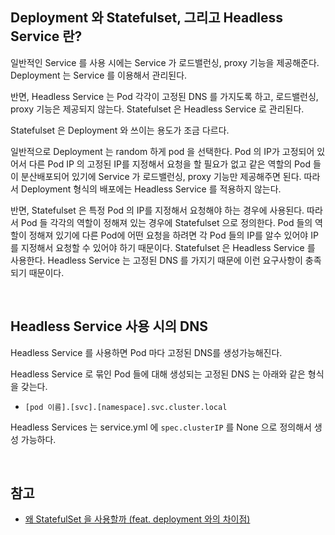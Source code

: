 ## Deployment 와 Statefulset, 그리고 Headless Service 란?

일반적인 Service 를 사용 시에는 Service 가 로드밸런싱, proxy 기능을 제공해준다. Deployment 는 Service 를 이용해서 관리된다.<br>

반면, Headless Service 는 Pod 각각이 고정된 DNS 를 가지도록 하고, 로드밸런싱, proxy 기능은 제공되지 않는다. Statefulset 은 Headless Service 로 관리된다.<br>

Statefulset 은 Deployment 와 쓰이는 용도가 조금 다르다.<br>

일반적으로 Deployment 는 random 하게 pod 을 선택한다. Pod 의 IP가 고정되어 있어서 다른 Pod IP 의 고정된 IP를 지정해서 요청을 할 필요가 없고 같은 역할의 Pod 들이 분산배포되어 있기에 Service 가 로드밸런싱, proxy 기능만 제공해주면 된다. 따라서 Deployment 형식의 배포에는 Headless Service 를 적용하지 않는다.<br>

반면, Statefulset 은 특정 Pod 의 IP를 지정해서 요청해야 하는 경우에 사용된다. 따라서 Pod 들 각각의 역할이 정해져 있는 경우에 Statefulset 으로 정의한다. Pod 들의 역할이 정해져 있기에 다른 Pod에 어떤 요청을 하려면 각 Pod 들의 IP를 알수 있어야 IP를 지정해서 요청할 수 있어야 하기 때문이다.  Statefulset 은 Headless Service 를 사용한다. Headless Service 는 고정된 DNS 를 가지기 때문에 이런 요구사항이 충족되기 때문이다.<br>

<br>



## Headless Service 사용 시의 DNS

Headless Service 를 사용하면 Pod 마다 고정된 DNS를 생성가능해진다.

Headless Service 로 묶인 Pod 들에 대해 생성되는 고정된 DNS 는 아래와 같은 형식을 갖는다.

- `[pod 이름].[svc].[namespace].svc.cluster.local`

Headless Services 는 service.yml 에 `spec.clusterIP` 를 None 으로 정의해서 생성 가능하다.

<br>



## 참고

- [왜 StatefulSet 을 사용할까 (feat. deployment 와의 차이점)](https://ltlkodae.tistory.com/54)

<br>